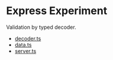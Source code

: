 # Express Experiment

Validation by typed decoder.

- [decoder.ts](./src/decoder.ts)
- [data.ts](./src/data.ts)
- [server.ts](./src/server.ts)
